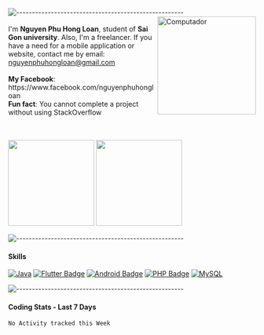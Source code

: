  <img src="https://raw.githubusercontent.com/andreasbm/readme/master/assets/lines/rainbow.png" alt="-----------------------------------------------------" style="max-width: 100%;">
<img src="https://media.giphy.com/media/f6hnhHkks8bk4jwjh3/giphy.gif" height="200px" align="right" alt="Computador">

<div margin="80%"> 
 
<br>
I'm <strong>Nguyen Phu Hong Loan</strong>, student of <strong>Sai Gon university</strong>.
Also, I'm a freelancer. If you have a need for a mobile application or website, contact me by email: <a href="nguyenphuhongloan@gmail.com">nguyenphuhongloan@gmail.com</a><br><br>
<strong>My Facebook</strong>: https://www.facebook.com/nguyenphuhongloan <br>
<strong>Fun fact</strong>: You cannot complete a project without using StackOverflow <br>
<br>
<br>
</p>
<div>
<img src="https://github-readme-stats.vercel.app/api?username=nguyenphuhongloan&count_private=true&show_icons=true&theme=dracula&include_all_commits=true" height="175em"/>
<img src="https://github-readme-stats.vercel.app/api/top-langs/?username=nguyenphuhongloan&show_icons=true&layout=compact&cache_seconds=1800&langs_count=8&theme=dracula&count_private=true&show_icons=true" height="175em"/>
</p>
<img src="https://raw.githubusercontent.com/andreasbm/readme/master/assets/lines/rainbow.png" alt="-----------------------------------------------------" style="max-width: 100%;">
<br>

#### Skills
[![Java](https://img.shields.io/badge/java-%23ED8B00.svg?style=for-the-badge&labelColor=black&logo=java&logoColor=%23ED8B00)](#)
[![Flutter Badge](https://img.shields.io/badge/-Flutter-007acc?style=for-the-badge&labelColor=black&logo=flutter&logoColor=007acc)](#)
[![Android Badge](https://img.shields.io/badge/-Android-3C8749?style=for-the-badge&labelColor=black&logo=android&logoColor=3C8749)](#)
[![PHP Badge](https://img.shields.io/badge/-Php-777BB4?style=for-the-badge&labelColor=black&logo=php&logoColor=77BB4)](#)
[![MySQL](https://img.shields.io/badge/Mysql-3765AF?style=for-the-badge&logo=mysql&labelColor=black&logoColor=3765AF)](#)

<img src="https://raw.githubusercontent.com/andreasbm/readme/master/assets/lines/rainbow.png" alt="-----------------------------------------------------" style="max-width: 100%;">
<br>

#### Coding Stats - Last 7 Days
<!--START_SECTION:waka-->
```text
No Activity tracked this Week
```
<!--END_SECTION:waka-->
